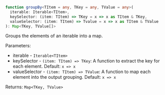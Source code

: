 ```typescript
function groupBy<TItem = any, TKey = any, TValue = any>(
  iterable: Iterable<TItem>,
  keySelector: (item: TItem) => TKey = x => x as TItem & TKey,
  valueSelector: (item: TItem) => Tvalue = x => x as TItem & TValue
): Map<TKey, TValue[]>
```

Groups the elements of an iterable into a map.

Parameters:
* iterable - `Iterable<TItem>`
* keySelector - `(item: TItem) => TKey`: A function to extract the key for each element. Default: `x => x`
* valueSelector - `(item: TItem) => TValue`: A function to map each element into the output grouping. Default: `x => x`

Returns: `Map<TKey, TValue>`

